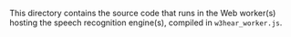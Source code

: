 This directory contains the source code that runs in the Web worker(s) hosting
the speech recognition engine(s), compiled in `w3hear_worker.js`.
